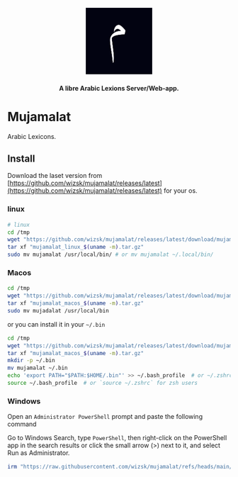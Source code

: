 <p align="center"><a src="https://github.com/wizsk/mujamalat/releases/latest"><img src="./pub/fav.png" width="150"></a></p>

<h4 align="center">A libre Arabic Lexions Server/Web-app.</h4>

# Mujamalat

Arabic Lexicons.


## Install

Download the laset version from [https://github.com/wizsk/mujamalat/releases/latest](https://github.com/wizsk/mujamalat/releases/latest) for your os.

### linux

```bash
# linux
cd /tmp
wget "https://github.com/wizsk/mujamalat/releases/latest/download/mujamalat_linux_$(uname -m).tar.gz"
tar xf "mujamalat_linux_$(uname -m).tar.gz"
sudo mv mujamalat /usr/local/bin/ # or mv mujamalat ~/.local/bin/
```


### Macos

```sh
cd /tmp
wget "https://github.com/wizsk/mujamalat/releases/latest/download/mujamalat_macos_$(uname -m).tar.gz"
tar xf "mujamalat_macos_$(uname -m).tar.gz"
sudo mv mujadalat /usr/local/bin
```

or you can install it in your `~/.bin`

```sh
cd /tmp
wget "https://github.com/wizsk/mujamalat/releases/latest/download/mujamalat_macos_$(uname -m).tar.gz"
tar xf "mujamalat_macos_$(uname -m).tar.gz"
mkdir -p ~/.bin
mv mujamalat ~/.bin
echo 'export PATH="$PATH:$HOME/.bin"' >> ~/.bash_profile  # or ~/.zshrc for zsh users
source ~/.bash_profile  # or `source ~/.zshrc` for zsh users
```

### Windows

Open an `Administrator PowerShell` prompt and paste the following command

Go to Windows Search, type `PowerShell`, then right-click on the PowerShell app
in the search results or click the small arrow (>) next to it, and select Run as Administrator.


```ps1
irm "https://raw.githubusercontent.com/wizsk/mujamalat/refs/heads/main/install.ps1" | iex
```


